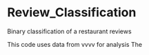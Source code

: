 # Review_Classification
Binary classification of a restaurant reviews

This code uses data from vvvv for analysis
The
